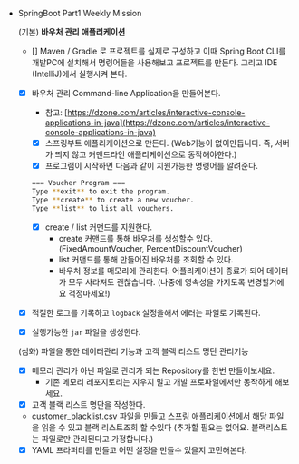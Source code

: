 - SpringBoot Part1 Weekly Mission
    
    (기본) **바우처 관리 애플리케이션**
    
    - []  Maven / Gradle 로 프로젝트를 실제로 구성하고 이때 Spring Boot CLI를 개발PC에 설치해서 명령어들을 사용해보고 프로젝트를 만든다. 그리고 IDE (IntelliJ)에서 실행시켜 본다.
    - [X]  바우처 관리 Command-line Application을 만들어본다.
        - 참고: [https://dzone.com/articles/interactive-console-applications-in-java](https://dzone.com/articles/interactive-console-applications-in-java)
        - [X]  스프링부트 애플리케이션으로 만든다. (Web기능이 없이만듭니다. 즉, 서버가 띄지 않고 커맨드라인 애플리케이션으로 동작해야한다.)
        - [X]  프로그램이 시작하면 다음과 같이 지원가능한 명령어를 알려준다.
        
        ```bash
        === Voucher Program ===
        Type **exit** to exit the program.
        Type **create** to create a new voucher.
        Type **list** to list all vouchers.
        ```
        
        - [X]  create / list 커맨드를 지원한다.
            - create 커맨드를 통해 바우처를 생성할수 있다. (FixedAmountVoucher, PercentDiscountVoucher)
            - list 커맨드를 통해 만들어진 바우처를 조회할 수 있다.
            - 바우처 정보를 매모리에 관리한다. 어플리케이션이 종료가 되어 데이터가 모두 사라져도 괜찮습니다. (나중에 영속성을 가지도록 변경할거에요 걱정마세요!)
    - [X]  적절한 로그를 기록하고 `logback` 설정을해서 에러는 파일로 기록된다.
    - [X]  실행가능한 `jar` 파일을 생성한다.
    
    (심화) 파일을 통한 데이터관리 기능과 고객 블랙 리스트 명단 관리기능
    
    - [X]  메모리 관리가 아닌 파일로 관리가 되는 Repository를 한번 만들어보세요.
        - 기존 메모리 레포지토리는 지우지 말고 개발 프로파일에서만 동작하게 해보세요.
    - [X]  고객 블랙 리스트 명단을 작성한다.
    - customer_blacklist.csv 파일을 만들고 스프링 애플리케이션에서 해당 파일을 읽을 수 있고 블랙 리스트조회 할 수있다 (추가할 필요는 없어요. 블랙리스트는 파일로만 관리된다고 가정합니다.)
    - [X]  YAML 프라퍼티를 만들고 어떤 설정을 만들수 있을지 고민해본다.
